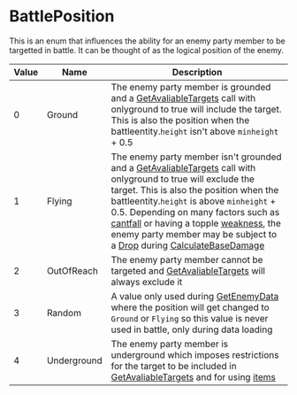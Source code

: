 # BattlePosition
This is an enum that influences the ability for an enemy party member to be targetted in battle. It can be thought of as the logical position of the enemy.

|Value|Name|Description|
|-----|----|-----------|
|0|Ground|The enemy party member is grounded and a [GetAvaliableTargets](Targetting/GetAvaliableTargets.md) call with onlyground to true will include the target. This is also the position when the battleentity.`height` isn't above `minheight` + 0.5|
|1|Flying|The enemy party member isn't grounded and a [GetAvaliableTargets](Targetting/GetAvaliableTargets.md) call with onlyground to true will exclude the target. This is also the position when the battleentity.`height` is above `minheight` + 0.5. Depending on many factors such as [cantfall](Enemy%20features.md#cantfall) or having a topple [weakness](Enemy%20features.md#weakness), the enemy party member may be subject to a [Drop](../../Entities/EntityControl/Notable%20methods/Drop.md) during [CalculateBaseDamage](../Damage%20pipeline/CalculateBaseDamage.md)|
|2|OutOfReach|The enemy party member cannot be targeted and [GetAvaliableTargets](Targetting/GetAvaliableTargets.md) will always exclude it|
|3|Random|A value only used during [GetEnemyData](../../TextAsset%20Data/Enemies%20data.md#getenemydata) where the position will get changed to `Ground` or `Flying` so this value is never used in battle, only during data loading|
|4|Underground|The enemy party member is underground which imposes restrictions for the target to be included in [GetAvaliableTargets](Targetting/GetAvaliableTargets.md) and for using [items](../../Enums%20and%20IDs/Items.md)|
